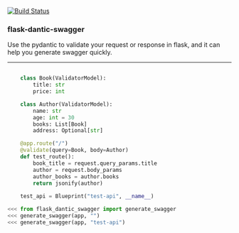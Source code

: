 [![Build Status](https://travis-ci.org/huangxiaohen2738/flask-dantic-swagger.svg?branch=master)](https://travis-ci.org/huangxiaohen2738/flask-dantic-swagger)
### flask-dantic-swagger

Use the pydantic to validate your request or response in flask,
and it can help you generate swagger quickly.

------------------
``` test/app.py

    class Book(ValidatorModel):
        title: str
        price: int

    class Author(ValidatorModel):
        name: str
        age: int = 30
        books: List[Book]
        address: Optional[str]

    @app.route("/")
    @validate(query=Book, body=Author)
    def test_route():
        book_title = request.query_params.title
        author = request.body_params
        author_books = author.books
        return jsonify(author)
    
    test_api = Blueprint("test-api", __name__)

<<< from flask_dantic_swagger import generate_swagger
<<< generate_swagger(app, "")
<<< generate_swagger(app, "test-api") 
```
